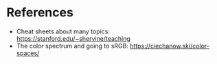 # References

 * Cheat sheets about many topics: https://stanford.edu/~shervine/teaching
 * The color spectrum and going to sRGB: https://ciechanow.ski/color-spaces/